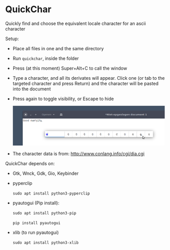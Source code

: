 # QuickChar

Quickly find and choose the equivalent locale character for an ascii character

Setup:

- Place all files in one and the same directory
- Run `quickchar`, inside the folder
- Press (at this moment) Super+Alt+C to call the window
- Type a character, and all its derivates will appear. Click one (or tab to the targeted character and press Return) and the character will be pasted into the document
- Press again to toggle visibility, or Escape to hide


  ![screenshot](https://github.com/UbuntuBudgie/QuickChar/blob/master/screenshot.png)


- The character data is from: http://www.conlang.info/cgi/dia.cgi

QuickChar depends on:

 - Gtk, Wnck, Gdk, Gio, Keybinder

 - pyperclip

   `sudo apt install python3-pyperclip`

 - pyautogui (Pip install):

   `sudo apt install python3-pip`

   `pip install pyautogui`

 - xlib (to run pyautogui)

   `sudo apt install python3-xlib`
